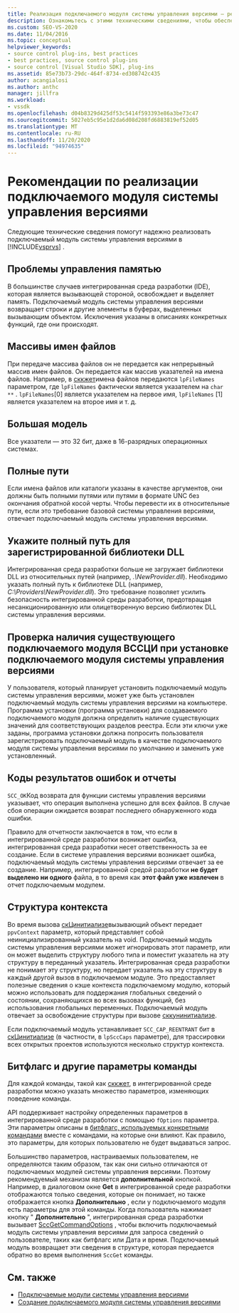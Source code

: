 ```yaml
---
title: Реализация подключаемого модуля системы управления версиями — рекомендации
description: Ознакомьтесь с этими техническими сведениями, чтобы обеспечить надежную реализацию подключаемого модуля системы управления версиями в Visual Studio.
ms.custom: SEO-VS-2020
ms.date: 11/04/2016
ms.topic: conceptual
helpviewer_keywords:
- source control plug-ins, best practices
- best practices, source control plug-ins
- source control [Visual Studio SDK], plug-ins
ms.assetid: 85e73b73-29dc-464f-8734-ed308742c435
author: acangialosi
ms.author: anthc
manager: jillfra
ms.workload:
- vssdk
ms.openlocfilehash: d04b8329d425df53c5414f593393e86a3be73c47
ms.sourcegitcommit: 5027eb5c95e1d2da6d08d208fd6883819ef52d05
ms.translationtype: MT
ms.contentlocale: ru-RU
ms.lasthandoff: 11/20/2020
ms.locfileid: "94974635"
---
```

# <a name="best-practices-for-implementing-a-source-control-plug-in"></a>Рекомендации по реализации подключаемого модуля системы управления версиями
Следующие технические сведения помогут надежно реализовать подключаемый модуль системы управления версиями в [!INCLUDE[vsprvs](../code-quality/includes/vsprvs_md.md)] .

## <a name="memory-management-issues"></a>Проблемы управления памятью
 В большинстве случаев интегрированная среда разработки (IDE), которая является вызывающей стороной, освобождает и выделяет память. Подключаемый модуль системы управления версиями возвращает строки и другие элементы в буферах, выделенных вызывающим объектом. Исключения указаны в описаниях конкретных функций, где они происходят.

## <a name="arrays-of-file-names"></a>Массивы имен файлов
 При передаче массива файлов он не передается как непрерывный массив имен файлов. Он передается как массив указателей на имена файлов. Например, в [сккжет](../extensibility/sccget-function.md)имена файлов передаются `lpFileNames` параметром, где `lpFileNames` фактически является указателем на `char **` . `lpFileNames`[0] является указателем на первое имя, `lpFileNames` [1] является указателем на второе имя и т. д.

## <a name="large-model"></a>Большая модель
 Все указатели — это 32 бит, даже в 16-разрядных операционных системах.

## <a name="fully-qualified-paths"></a>Полные пути
 Если имена файлов или каталоги указаны в качестве аргументов, они должны быть полными путями или путями в формате UNC без окончания обратной косой черты. Чтобы перевести их в относительные пути, если это требование базовой системы управления версиями, отвечает подключаемый модуль системы управления версиями.

## <a name="specify-a-fully-qualified-path-for-the-registered-dll"></a>Укажите полный путь для зарегистрированной библиотеки DLL
 Интегрированная среда разработки больше не загружает библиотеки DLL из относительных путей (например, *.\NewProvider.dll*). Необходимо указать полный путь к библиотеке DLL (например, *C:\Providers\NewProvider.dll*). Это требование позволяет усилить безопасность интегрированной среды разработки, предотвращая несанкционированную или олицетворенную версию библиотек DLL системы управления версиями.

## <a name="check-for-an-existing-vssci-plug-in-when-you-install-your-source-control-plug-in"></a>Проверка наличия существующего подключаемого модуля ВССЦИ при установке подключаемого модуля системы управления версиями
 У пользователя, который планирует установить подключаемый модуль системы управления версиями, может уже быть установлен подключаемый модуль системы управления версиями на компьютере. Программа установки (программа установки) для создаваемого подключаемого модуля должна определить наличие существующих значений для соответствующих разделов реестра. Если эти ключи уже заданы, программа установки должна попросить пользователя зарегистрировать подключаемый модуль в качестве подключаемого модуля системы управления версиями по умолчанию и заменить уже установленный.

## <a name="error-result-codes-and-reporting"></a>Коды результатов ошибок и отчеты
 `SCC_OK`Код возврата для функции системы управления версиями указывает, что операция выполнена успешно для всех файлов. В случае сбоя операции ожидается возврат последнего обнаруженного кода ошибки.

 Правило для отчетности заключается в том, что если в интегрированной среде разработки возникает ошибка, интегрированная среда разработки несет ответственность за ее создание. Если в системе управления версиями возникает ошибка, подключаемый модуль системы управления версиями отвечает за ее создание. Например, интегрированной средой разработки **не будет выделено ни одного** файла, в то время как **этот файл уже извлечен** в отчет подключаемым модулем.

## <a name="the-context-structure"></a>Структура контекста
 Во время вызова [скЦинитиализе](../extensibility/sccinitialize-function.md)вызывающий объект передает `ppvContext` параметр, который представляет собой неинициализированный указатель на void. Подключаемый модуль системы управления версиями может игнорировать этот параметр, или он может выделить структуру любого типа и поместит указатель на эту структуру в переданный указатель. Интегрированная среда разработки не понимает эту структуру, но передает указатель на эту структуру в каждый другой вызов в подключаемом модуле. Это предоставляет полезные сведения о кэше контекста подключаемому модулю, который можно использовать для поддержания глобальных сведений о состоянии, сохраняющихся во всех вызовах функций, без использования глобальных переменных. Подключаемый модуль отвечает за освобождение структуры при вызове [сккунинитиализе](../extensibility/sccuninitialize-function.md).

 Если подключаемый модуль устанавливает `SCC_CAP_REENTRANT` бит в [скЦинитиализе](../extensibility/sccinitialize-function.md) (в частности, в `lpSccCaps` параметре), для трассировки всех открытых проектов используются несколько структур контекста.

## <a name="bitflags-and-other-command-options"></a>Битфлагс и другие параметры команды
 Для каждой команды, такой как [сккжет](../extensibility/sccget-function.md), в интегрированной среде разработки можно указать множество параметров, изменяющих поведение команды.

 API поддерживает настройку определенных параметров в интегрированной среде разработки с помощью `fOptions` параметра. Эти параметры описаны в [битфлагс, используемых конкретными командами](../extensibility/bitflags-used-by-specific-commands.md) вместе с командами, на которые они влияют. Как правило, это параметры, для которых пользователю не будет выдаваться запрос.

 Большинство параметров, настраиваемых пользователем, не определяются таким образом, так как они сильно отличаются от подключаемых модулей системы управления версиями. Поэтому рекомендуемый механизм является **дополнительной** кнопкой. Например, в диалоговом окне **Get** в интегрированной среде разработки отображаются только сведения, которые он понимает, но также отображается кнопка **Дополнительно** , если у подключаемого модуля есть параметры для этой команды. Когда пользователь нажимает кнопку " **Дополнительно** ", интегрированная среда разработки вызывает [SccGetCommandOptions](../extensibility/sccgetcommandoptions-function.md) , чтобы включить подключаемый модуль системы управления версиями для запроса сведений о пользователе, таких как битфлагс или Дата и время. Подключаемый модуль возвращает эти сведения в структуре, которая передается обратно во время выполнения `SccGet` команды.

## <a name="see-also"></a>См. также
- [Подключаемые модули системы управления версиями](../extensibility/source-control-plug-ins.md)
- [Создание подключаемого модуля системы управления версиями](../extensibility/internals/creating-a-source-control-plug-in.md)
